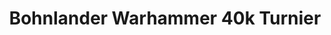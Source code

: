 ---
title: 14. Bohnlander Warhammer 40k Turnier
layout: galerie
image_path: /assets/images/galerien/14_bohni_40k/
---